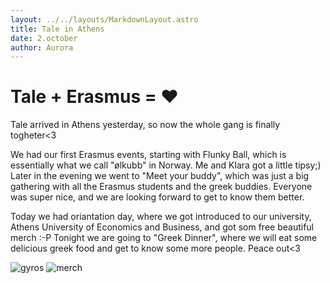 ```yaml
---
layout: ../../layouts/MarkdownLayout.astro
title: Tale in Athens
date: 2.october
author: Aurora
---
```


# Tale + Erasmus = ❤️

Tale arrived in Athens yesterday, so now the whole gang is finally togheter<3

We had our first Erasmus events, starting with Flunky Ball, which is essentially what we call "ølkubb" in Norway. Me and Klara got a little tipsy;) Later in the evening we went to "Meet your buddy", which was just a big gathering with all the Erasmus students and the greek buddies. Everyone was super nice, and we are looking forward to get to know them better.

Today we had oriantation day, where we got introduced to our university, Athens University of Economics and Business, and got som free beautiful merch :-P
Tonight we are going to "Greek Dinner", where we will eat some delicious greek food and get to know some more people.
Peace out<3

![gyros](./images/gyros_1280.webp)
![merch](./images/merch_1280.webp)
